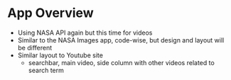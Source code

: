 # App Overview
- Using NASA API again but this time for videos
- Similar to the NASA Images app, code-wise, but design and layout will be different
- Similar layout to Youtube site
  - searchbar, main video, side column with other videos related to search term
  
